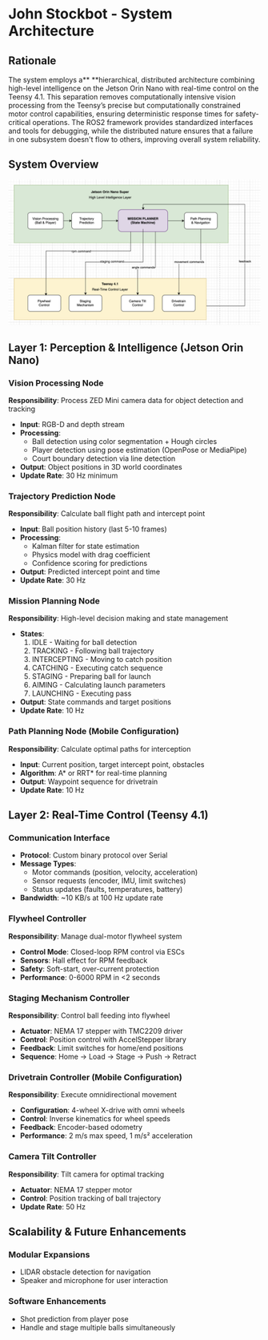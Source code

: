 # John Stockbot - System Architecture


## Rationale

The system employs a** **hierarchical, distributed architecture combining high-level intelligence on the Jetson Orin Nano with real-time control on the Teensy 4.1. This separation removes computationally intensive vision processing from the Teensy’s precise but computationally constrained motor control capabilities, ensuring deterministic response times for safety-critical operations. The ROS2 framework provides standardized interfaces and tools for debugging, while the distributed nature ensures that a failure in one subsystem doesn't flow to others, improving overall system reliability.


## System Overview





![system_architecture](images/system_architecture.png "image_tooltip")



## Layer 1: Perception & Intelligence (Jetson Orin Nano)


### Vision Processing Node

**Responsibility**: Process ZED Mini camera data for object detection and tracking



* **Input**: RGB-D and depth stream
* **Processing**:
    * Ball detection using color segmentation + Hough circles
    * Player detection using pose estimation (OpenPose or MediaPipe)
    * Court boundary detection via line detection
* **Output**: Object positions in 3D world coordinates
* **Update Rate**: 30 Hz minimum


### Trajectory Prediction Node

**Responsibility**: Calculate ball flight path and intercept point



* **Input**: Ball position history (last 5-10 frames)
* **Processing**:
    * Kalman filter for state estimation
    * Physics model with drag coefficient
    * Confidence scoring for predictions
* **Output**: Predicted intercept point and time
* **Update Rate**: 30 Hz


### Mission Planning Node

**Responsibility**: High-level decision making and state management



* **States**:
    1. IDLE - Waiting for ball detection
    2. TRACKING - Following ball trajectory
    3. INTERCEPTING - Moving to catch position
    4. CATCHING - Executing catch sequence
    5. STAGING - Preparing ball for launch
    6. AIMING - Calculating launch parameters
    7. LAUNCHING - Executing pass
* **Output**: State commands and target positions
* **Update Rate**: 10 Hz


### Path Planning Node (Mobile Configuration)

**Responsibility**: Calculate optimal paths for interception



* **Input**: Current position, target intercept point, obstacles
* **Algorithm**: A* or RRT* for real-time planning
* **Output**: Waypoint sequence for drivetrain
* **Update Rate**: 10 Hz


## Layer 2: Real-Time Control (Teensy 4.1)


### Communication Interface



* **Protocol**: Custom binary protocol over Serial
* **Message Types**:
    * Motor commands (position, velocity, acceleration)
    * Sensor requests (encoder, IMU, limit switches)
    * Status updates (faults, temperatures, battery)
* **Bandwidth**: ~10 KB/s at 100 Hz update rate


### Flywheel Controller

**Responsibility**: Manage dual-motor flywheel system



* **Control Mode**: Closed-loop RPM control via ESCs
* **Sensors**: Hall effect for RPM feedback
* **Safety**: Soft-start, over-current protection
* **Performance**: 0-6000 RPM in &lt;2 seconds


### Staging Mechanism Controller

**Responsibility**: Control ball feeding into flywheel



* **Actuator**: NEMA 17 stepper with TMC2209 driver
* **Control**: Position control with AccelStepper library
* **Feedback**: Limit switches for home/end positions
* **Sequence**: Home → Load → Stage → Push → Retract


### Drivetrain Controller (Mobile Configuration)

**Responsibility**: Execute omnidirectional movement



* **Configuration**: 4-wheel X-drive with omni wheels
* **Control**: Inverse kinematics for wheel speeds
* **Feedback**: Encoder-based odometry
* **Performance**: 2 m/s max speed, 1 m/s² acceleration


### Camera Tilt Controller

**Responsibility**: Tilt camera for optimal tracking



* **Actuator**: NEMA 17 stepper motor
* **Control**: Position tracking of ball trajectory
* **Update Rate**: 50 Hz


## Scalability & Future Enhancements


### Modular Expansions



* LIDAR obstacle detection for navigation
* Speaker and microphone for user interaction


### Software Enhancements



* Shot prediction from player pose
* Handle and stage multiple balls simultaneously